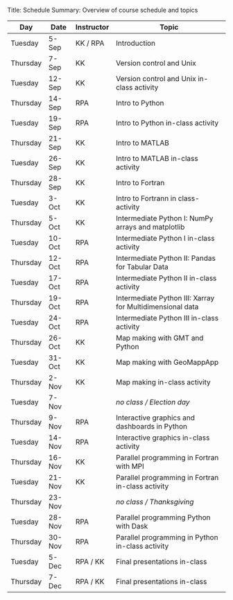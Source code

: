 Title: Schedule
Summary: Overview of course schedule and topics


<table class="table table-striped table-hover ">
  <thead>
  <tr>
    <th>Day</th>
    <th>Date</th>
    <th>Instructor</th>
    <th>Topic</th>
  </tr>
  </thead>
  <tr>
    <td>Tuesday</td>
    <td>5-Sep</td>
    <td>KK / RPA</td>
    <td>Introduction</td>
  </tr>
  <tr>
    <td>Thursday</td>
    <td>7-Sep</td>
    <td>KK</td>
    <td>Version control and Unix</td>
  </tr>
  <tr>
    <td>Tuesday</td>
    <td>12-Sep</td>
    <td>KK</td>
    <td>Version control and Unix in-class activity</td>
  </tr>
  <tr>
    <td>Thursday</td>
    <td>14-Sep</td>
    <td>RPA</td>
    <td>Intro to Python</td>
  </tr>
  <tr>
    <td>Tuesday</td>
    <td>19-Sep</td>
    <td>RPA</td>
    <td>Intro to Python in-class activity</td>
  </tr>
  <tr>
    <td>Thursday</td>
    <td>21-Sep</td>
    <td>KK</td>
    <td>Intro to MATLAB</td>
  </tr>
  <tr>
    <td>Tuesday</td>
    <td>26-Sep</td>
    <td>KK</td>
    <td>Intro to MATLAB in-class activity</td>
  </tr>
  <tr>
    <td>Thursday</td>
    <td>28-Sep</td>
    <td>KK</td>
    <td>Intro to Fortran</td>
  </tr>
  <tr>
    <td>Tuesday</td>
    <td>3-Oct</td>
    <td>KK</td>
    <td>Intro to Fortrann in class-activity</td>
  </tr>
  <tr>
    <td>Thursday</td>
    <td>5-Oct</td>
    <td>KK</td>
    <td>Intermediate Python I: NumPy arrays and matplotlib</td>
  </tr>
  <tr>
    <td>Tuesday</td>
    <td>10-Oct</td>
    <td>RPA</td>
    <td>Intermediate Python I in-class activity</td>
  </tr>
  <tr>
    <td>Thursday</td>
    <td>12-Oct</td>
    <td>RPA</td>
    <td>Intermediate Python II: Pandas for Tabular Data</td>
  </tr>
  <tr>
    <td>Tuesday</td>
    <td>17-Oct</td>
    <td>RPA</td>
    <td>Intermediate Python II in-class activity</td>
  </tr>
  <tr>
    <td>Thursday</td>
    <td>19-Oct</td>
    <td>RPA</td>
    <td>Intermediate Python III: Xarray for Multidimensional data</td>
  </tr>
  <tr>
    <td>Tuesday</td>
    <td>24-Oct</td>
    <td>RPA</td>
    <td>Intermediate Python III in-class activity</td>
  </tr>
  <tr>
    <td>Thursday</td>
    <td>26-Oct</td>
    <td>KK</td>
    <td>Map making with GMT and Python</td>
  </tr>
  <tr>
    <td>Tuesday</td>
    <td>31-Oct</td>
    <td>KK</td>
    <td>Map making with GeoMappApp</td>
  </tr>
  <tr>
    <td>Thursday</td>
    <td>2-Nov</td>
    <td>KK</td>
    <td>Map making in-class activity</td>
  </tr>
  <tr class="warning">
    <td>Tuesday</td>
    <td>7-Nov</td>
    <td></td>
    <td><em>no class / Election day</em></td>
  </tr>
  <tr>
    <td>Thursday</td>
    <td>9-Nov</td>
    <td>RPA</td>
    <td>Interactive graphics and dashboards in Python</td>
  </tr>
  <tr>
    <td>Tuesday</td>
    <td>14-Nov</td>
    <td>RPA</td>
    <td>Interactive graphics in-class activity</td>
  </tr>
  <tr>
    <td>Thursday</td>
    <td>16-Nov</td>
    <td>KK</td>
    <td>Parallel programming in Fortran with MPI</td>
  </tr>
  <tr>
    <td>Tuesday</td>
    <td>21-Nov</td>
    <td>KK</td>
    <td>Parallel programming in Fortran in-class activity</td>
  </tr>
  <tr class="warning">
    <td>Thursday</td>
    <td>23-Nov</td>
    <td></td>
    <td><em>no class / Thanksgiving</em></td>
  </tr>
  <tr>
    <td>Tuesday</td>
    <td>28-Nov</td>
    <td>RPA</td>
    <td>Parallel programming Python with Dask</td>
  </tr>
  <tr>
    <td>Thursday</td>
    <td>30-Nov</td>
    <td>RPA</td>
    <td>Parallel programming in Python in-class activity</td>
  </tr>
  <tr>
    <td>Tuesday</td>
    <td>5-Dec</td>
    <td>RPA / KK</td>
    <td>Final presentations in-class</td>
  </tr>
  <tr>
    <td>Thursday</td>
    <td>7-Dec</td>
    <td>RPA / KK</td>
    <td>Final presentations in-class</td>
  </tr>
</table>
